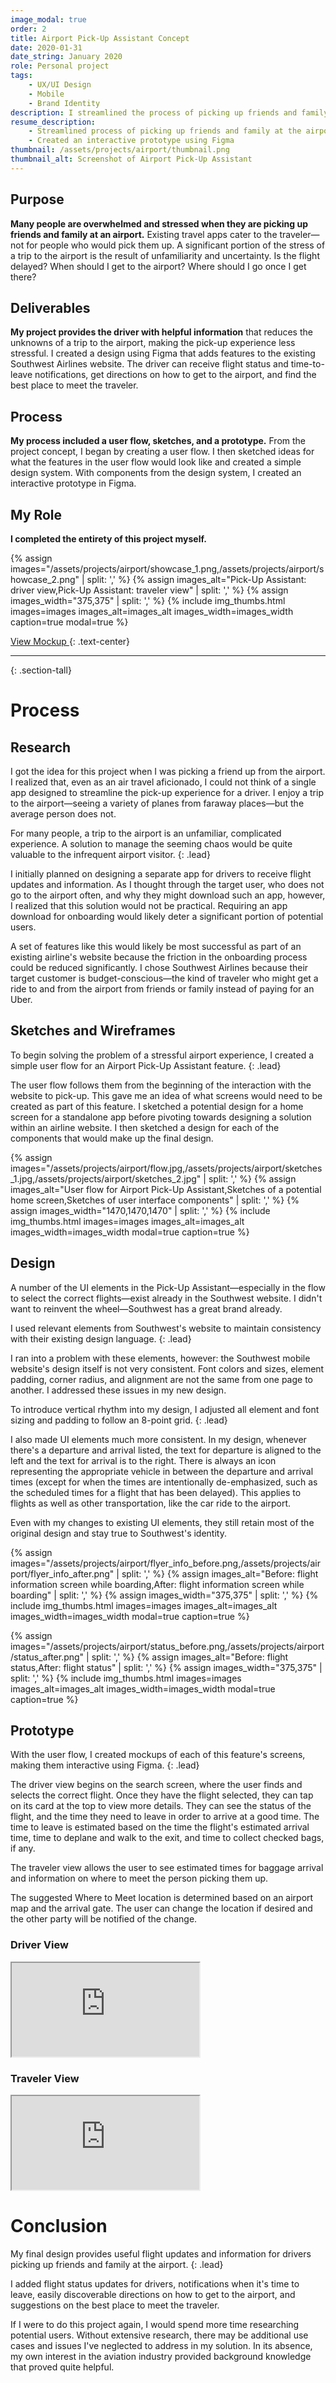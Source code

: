```yaml
---
image_modal: true
order: 2
title: Airport Pick-Up Assistant Concept
date: 2020-01-31
date_string: January 2020
role: Personal project
tags:
    - UX/UI Design
    - Mobile
    - Brand Identity
description: I streamlined the process of picking up friends and family at the airport, creating a design in Figma that adds features to the Southwest Airlines mobile website and integrates with Southwest's existing brand.
resume_description:
    - Streamlined process of picking up friends and family at the airport with added features to Southwest Airlines mobile website, integrating with existing brand
    - Created an interactive prototype using Figma
thumbnail: /assets/projects/airport/thumbnail.png
thumbnail_alt: Screenshot of Airport Pick-Up Assistant
---
```

## Purpose

**Many people are overwhelmed and stressed when they are picking up friends and family at an airport.** Existing travel apps cater to the traveler—not for people who would pick them up. A significant portion of the stress of a trip to the airport is the result of unfamiliarity and uncertainty. Is the flight delayed? When should I get to the airport? Where should I go once I get there?

## Deliverables

**My project provides the driver with helpful information** that reduces the unknowns of a trip to the airport, making the pick-up experience less stressful. I created a design using Figma that adds features to the existing Southwest Airlines website. The driver can receive flight status and time-to-leave notifications, get directions on how to get to the airport, and find the best place to meet the traveler.

## Process
**My process included a user flow, sketches, and a prototype.** From the project concept, I began by creating a user flow. I then sketched ideas for what the features in the user flow would look like and created a simple design system. With components from the design system, I created an interactive prototype in Figma.

## My Role
**I completed the entirety of this project myself.**

{% assign images="/assets/projects/airport/showcase_1.png,/assets/projects/airport/showcase_2.png" | split: ',' %}
{% assign images_alt="Pick-Up Assistant: driver view,Pick-Up Assistant: traveler view" | split: ',' %}
{% assign images_width="375,375" | split: ',' %}
{% include img_thumbs.html images=images images_alt=images_alt images_width=images_width caption=true modal=true %}

<a class="btn btn-secondary btn-lg" href="#mockup" role="button">
    View Mockup <span class="iconify" data-icon="ic:round-arrow-downward"></span>
</a>
{: .text-center}

***
{: .section-tall}

# Process

## Research

I got the idea for this project when I was picking a friend up from the airport. I realized that, even as an air travel aficionado, I could not think of a single app designed to streamline the pick-up experience for a driver. I enjoy a trip to the airport—seeing a variety of planes from faraway places—but the average person does not.

For many people, a trip to the airport is an unfamiliar, complicated experience. A solution to manage the seeming chaos would be quite valuable to the infrequent airport visitor.
{: .lead}

I initially planned on designing a separate app for drivers to receive flight updates and information. As I thought through the target user, who does not go to the airport often, and why they might download such an app, however, I realized that this solution would not be practical. Requiring an app download for onboarding would likely deter a significant portion of potential users.

A set of features like this would likely be most successful as part of an existing airline's website because the friction in the onboarding process could be reduced significantly. I chose Southwest Airlines because their target customer is budget-conscious—the kind of traveler who might get a ride to and from the airport from friends or family instead of paying for an Uber.

## Sketches and Wireframes
To begin solving the problem of a stressful airport experience, I created a simple user flow for an Airport Pick-Up Assistant feature.
{: .lead}

The user flow follows them from the beginning of the interaction with the website to pick-up. This gave me an idea of what screens would need to be created as part of this feature. I sketched a potential design for a home screen for a standalone app before pivoting towards designing a solution within an airline website. I then sketched a design for each of the components that would make up the final design.

{% assign images="/assets/projects/airport/flow.jpg,/assets/projects/airport/sketches_1.jpg,/assets/projects/airport/sketches_2.jpg" | split: ',' %}
{% assign images_alt="User flow for Airport Pick-Up Assistant,Sketches of a potential home screen,Sketches of user interface components" | split: ',' %}
{% assign images_width="1470,1470,1470" | split: ',' %}
{% include img_thumbs.html images=images images_alt=images_alt images_width=images_width modal=true caption=true %}

## Design

A number of the UI elements in the Pick-Up Assistant—especially in the flow to select the correct flights—exist already in the Southwest website. I didn't want to reinvent the wheel—Southwest has a great brand already.

I used relevant elements from Southwest's website to maintain consistency with their existing design language.
{: .lead}

I ran into a problem with these elements, however: the Southwest mobile website's design itself is not very consistent. Font colors and sizes, element padding, corner radius, and alignment are not the same from one page to another. I addressed these issues in my new design.

To introduce vertical rhythm into my design, I adjusted all element and font sizing and padding to follow an 8-point grid.
{: .lead}

I also made UI elements much more consistent. In my design, whenever there's a departure and arrival listed, the text for departure is aligned to the left and the text for arrival is to the right. There is always an icon representing the appropriate vehicle in between the departure and arrival times (except for when the times are intentionally de-emphasized, such as the scheduled times for a flight that has been delayed). This applies to flights as well as other transportation, like the car ride to the airport.

Even with my changes to existing UI elements, they still retain most of the original design and stay true to Southwest's identity.

{% assign images="/assets/projects/airport/flyer_info_before.png,/assets/projects/airport/flyer_info_after.png" | split: ',' %}
{% assign images_alt="Before: flight information screen while boarding,After: flight information screen while boarding" | split: ',' %}
{% assign images_width="375,375" | split: ',' %}
{% include img_thumbs.html images=images images_alt=images_alt images_width=images_width modal=true caption=true %}

{% assign images="/assets/projects/airport/status_before.png,/assets/projects/airport/status_after.png" | split: ',' %}
{% assign images_alt="Before: flight status,After: flight status" | split: ',' %}
{% assign images_width="375,375" | split: ',' %}
{% include img_thumbs.html images=images images_alt=images_alt images_width=images_width modal=true caption=true %}

## Prototype
With the user flow, I created mockups of each of this feature's screens, making them interactive using Figma.
{: .lead}

The driver view begins on the search screen, where the user finds and selects the correct flight. Once they have the flight selected, they can tap on its card at the top to view more details. They can see the status of the flight, and the time they need to leave in order to arrive at a good time. The time to leave is estimated based on the time the flight's estimated arrival time, time to deplane and walk to the exit, and time to collect checked bags, if any. 

The traveler view allows the user to see estimated times for baggage arrival and information on where to meet the person picking them up.

The suggested Where to Meet location is determined based on an airport map and the arrival gate. The user can change the location if desired and the other party will be notified of the change.

<div id="mockup" class="section section-wide row justify-content-around text-center">
    <div class="col-10 col-md-6 col-lg-5">
        <h3>Driver View</h3>
        <div class="embed-responsive embed-responsive-9by16 image-margins-b">
            <iframe class="embed-responsive-item" src="https://www.figma.com/embed?embed_host=share&url=https%3A%2F%2Fwww.figma.com%2Fproto%2FDdkecWFExTBbTQexpf3Eqz%2FPick-Up-Assistant%3F%26scaling%3Dcontain" allowfullscreen></iframe>
        </div>
    </div>
    <div class="col-10 col-md-6 col-lg-5">
        <h3>Traveler View</h3>
        <div class="embed-responsive embed-responsive-9by16 image-margins-b">
            <iframe class="embed-responsive-item" src="https://www.figma.com/embed?embed_host=share&url=https%3A%2F%2Fwww.figma.com%2Fproto%2FDdkecWFExTBbTQexpf3Eqz%2FPick-Up-Assistant%3Fnode-id%3D167%253A64%26scaling%3Dcontain" allowfullscreen></iframe>
        </div>
    </div>
</div>

# Conclusion

My final design provides useful flight updates and information for drivers picking up friends and family at the airport.
{: .lead}

I added flight status updates for drivers, notifications when it's time to leave, easily discoverable directions on how to get to the airport, and suggestions on the best place to meet the traveler.

If I were to do this project again, I would spend more time researching potential users. Without extensive research, there may be additional use cases and issues I've neglected to address in my solution. In its absence, my own interest in the aviation industry provided background knowledge that proved quite helpful.